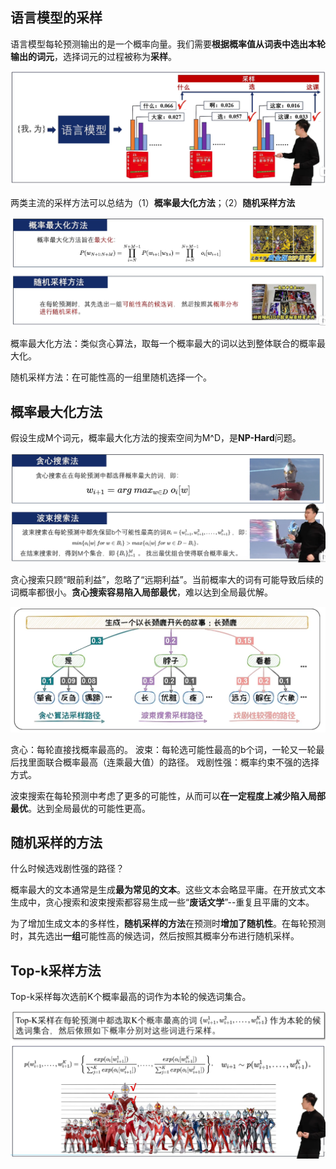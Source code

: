 ## 语言模型的采样

语言模型每轮预测输出的是一个概率向量。我们需要**根据概率值从词表中选出本轮输出的词元**，选择词元的过程被称为**采样**。

![sampling](../assets/sampling/sampling.png "sampling")

两类主流的采样方法可以总结为（1）**概率最大化方法**；（2）**随机采样方法**

![sampling2](../assets/sampling/sampling2.png "sampling2")

概率最大化方法：类似贪心算法，取每一个概率最大的词以达到整体联合的概率最大化。

随机采样方法：在可能性高的一组里随机选择一个。

## 概率最大化方法

假设生成M个词元，概率最大化方法的搜索空间为M^D，是**NP-Hard**问题。

![sampling3](../assets/sampling/sampling3.png "sampling3")

贪心搜索只顾“眼前利益”，忽略了“远期利益”。当前概率大的词有可能导致后续的词概率都很小。**贪心搜索容易陷入局部最优**，难以达到全局最优解。

![sampling4](../assets/sampling/sampling4.png "sampling4")

贪心：每轮直接找概率最高的。
波束：每轮选可能性最高的b个词，一轮又一轮最后找里面联合概率最高（连乘最大值）的路径。
戏剧性强：概率约束不强的选择方式。

波束搜索在每轮预测中考虑了更多的可能性，从而可以**在一定程度上减少陷入局部最优**。达到全局最优的可能性更高。

## 随机采样的方法

什么时候选戏剧性强的路径？

概率最大的文本通常是生成**最为常见的文本**。这些文本会略显平庸。在开放式文本生成中，贪心搜索和波束搜索都容易生成一些“**废话文学**”--重复且平庸的文本。

为了增加生成文本的多样性，**随机采样的方法**在预测时**增加了随机性**。在每轮预测时，其先选出**一组**可能性高的候选词，然后按照其概率分布进行随机采样。

## Top-k采样方法

Top-k采样每次选前K个概率最高的词作为本轮的候选词集合。

![sampling5](../assets/sampling/sampling5.png "sampling5")



